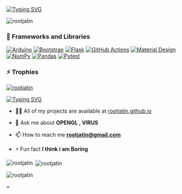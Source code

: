 
[![Typing SVG](https://readme-typing-svg.demolab.com/?lines=Jatin+Sharma;Frontend+Developer;Compiler+Designer)](https://rootjatin.github.io)
<p align="left"> <img src="https://komarev.com/ghpvc/?username=rootjatin&label=Profile%20views&color=0e75b6&style=flat" alt="rootjatin" /> </p>
<h3>🧰 Frameworks and Libraries</h3>

  <p>
      <a href="#"><img alt="Arduino" src="https://img.shields.io/badge/-Arduino-00979D?logo=Arduino&logoColor=white"></a>
      <a href="#"><img alt="Bootstrap" src="https://img.shields.io/badge/Bootstrap-7952B3.svg?logo=bootstrap&logoColor=white"></a>
      <a href="#"><img alt="Flask" src="https://img.shields.io/badge/Flask-000000.svg?logo=flask&logoColor=white"></a>
      <a href="#"><img alt="GitHub Actions" src="https://img.shields.io/badge/GitHub%20Actions-2671E5.svg?logo=github%20actions&logoColor=white"></a>
      <a href="#"><img alt="Material Design" src="https://img.shields.io/badge/Material%20Design-0081CB.svg?logo=material-design&logoColor=white"></a>
      <a href="#"><img alt="NumPy" src="https://img.shields.io/badge/Numpy-013243.svg?logo=numpy&logoColor=white"></a>
      <a href="#"><img alt="Pandas" src="https://img.shields.io/badge/Pandas-150458.svg?logo=pandas&logoColor=white"></a>
      <a href="#"><img alt="Pytest" src="https://img.shields.io/badge/Pytest-0A9EDC.svg?logo=pytest&logoColor=white"></a>
  </p>

<h3 > ⚡ Trophies</h3>

<p align="left"> <a href="https://github.com/ryo-ma/github-profile-trophy"><img src="https://github-profile-trophy.vercel.app/?username=rootjatin" alt="rootjatin" /></a> </p>

[![Typing SVG](https://readme-typing-svg.demolab.com/?lines=I’m+currently+working+on+SKAO+Radio+Telescope🔭;looking+to+collaborate+on+Compiler+based+project;sometime+i+make+viruses;ask+me+about+opengl)](https://rootjatin.github.io)



- 👨‍💻 All of my projects are available at [rootjatin.github.io](rootjatin.github.io)

- 💬 Ask me about **OPENGL , VIRUS**

- 📫 How to reach me **rootjatin@gmail.com**

- ⚡ Fun fact **I think i am Boring**


<p><img align="left" src="https://github-readme-stats.vercel.app/api/top-langs?username=rootjatin&show_icons=true&locale=en&layout=compact" alt="rootjatin" /></p>

<p>&nbsp;<img align="center" src="https://github-readme-stats.vercel.app/api?username=rootjatin&show_icons=true&locale=en" alt="rootjatin" /></p>

<p><img align="center" src="https://github-readme-streak-stats.herokuapp.com/?user=rootjatin&" alt="rootjatin" /></p>
=
